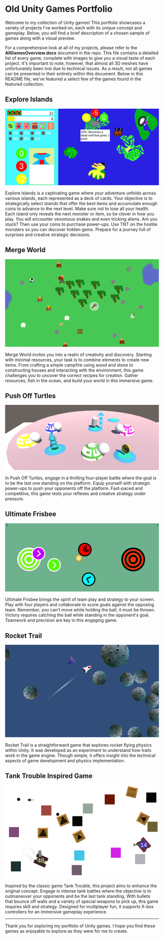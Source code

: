 # Old Unity Games Portfolio

Welcome to my collection of Unity games! This portfolio showcases a variety of projects I've worked on, each with its unique concept and gameplay. Below, you will find a brief description of a chosen sample of games along with a visual preview.

For a comprehensive look at all of my projects, please refer to the **AllGamesOverview.docx** document in the repo. This file contains a detailed list of every game, complete with images to give you a visual taste of each project. It's important to note, however, that almost all 3D meshes have unfortunately been lost due to technical issues. As a result, not all games can be presented in their entirety within this document. Below in this README file, we've featured a select few of the games found in the featured collection.

## Explore Islands

![Explore Islands](Images/ExploreIslands.png)

Explore Islands is a captivating game where your adventure unfolds across various islands, each represented as a deck of cards. Your objective is to strategically select islands that offer the best items and accumulate enough coins to advance to the next level. Make sure not to lose all your health. Each island only reveals the next monster or item, so be clever in how you play. You will encounter venomous snakes and even tricking aliens. Are you stuck? Then use your coins to purchase power-ups. Use TNT on the hostile monsters so you can discover hidden gems. Prepare for a journey full of surprises and creative strategic decisions.

## Merge World

![Merge World](Images/MergeWorld.png)

Merge World invites you into a realm of creativity and discovery. Starting with minimal resources, your task is to combine elements to create new items. From crafting a simple campfire using wood and stone to constructing houses and interacting with the environment, this game challenges you to uncover the correct recipes for creation. Gather resources, fish in the ocean, and build your world in this immersive game.

## Push Off Turtles

![Push Off Turtles](Images/PushOffTurtles.png)

In Push Off Turtles, engage in a thrilling four-player battle where the goal is to be the last one standing on the platform. Equip yourself with strategic power-ups to push your opponents off the platform. Fast-paced and competitive, this game tests your reflexes and creative strategy under pressure.

## Ultimate Frisbee

![Ultimate Frisbee](Images/UltimateFrisbee.png)

Ultimate Frisbee brings the spirit of team play and strategy to your screen. Play with four players and collaborate to score goals against the opposing team. Remember, you can't move while holding the ball; it must be thrown. Victory requires catching the ball while standing in the opponent's goal. Teamwork and precision are key in this engaging game.

## Rocket Trail

![Rocket Trail](Images/RocketTrail.png)

Rocket Trail is a straightforward game that explores rocket flying physics within Unity. It was developed as an experiment to understand how trails work in the game engine. Though simple, it offers insight into the technical aspects of game development and physics implementation.

## Tank Trouble Inspired Game

![Tank Trouble Inspired Game](Images/TankTroubleInspiredGame.png)

Inspired by the classic game Tank Trouble, this project aims to enhance the original concept. Engage in intense tank battles where the objective is to outmaneuver your opponents and be the last tank standing. With bullets that bounce off walls and a variety of special weapons to pick up, this game requires skill and strategy. Designed for multiplayer fun, it supports X-box controllers for an immersive gameplay experience.

---

Thank you for exploring my portfolio of Unity games. I hope you find these games as enjoyable to explore as they were for me to create.

